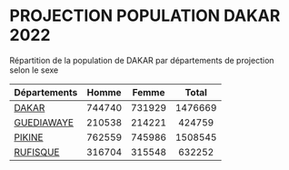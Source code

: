 # PROJECTION POPULATION DAKAR 2022
	
Répartition de la population de DAKAR par départements de projection selon le sexe
	
| Départements  | Homme | Femme | Total |
| --------- |:-----:|:-----:|:-----:|
| [DAKAR](DAKAR) | 744740 | 731929 | 1476669 |
| [GUEDIAWAYE](GUEDIAWAYE) | 210538 | 214221 | 424759 |
| [PIKINE](PIKINE) | 762559 | 745986 | 1508545 |
| [RUFISQUE](RUFISQUE) | 316704 | 315548 | 632252 |
